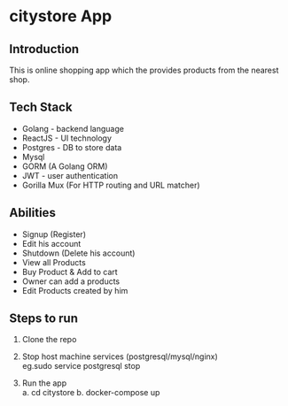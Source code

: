 # citystore App

## Introduction
This is online shopping app which the provides products from the nearest shop.

## Tech Stack

- Golang - backend language
- ReactJS - UI technology
- Postgres - DB to store data
- Mysql 
- GORM (A Golang ORM)
- JWT - user authentication
- Gorilla Mux (For HTTP routing and URL matcher)

## Abilities

- Signup (Register)
- Edit his account 
- Shutdown (Delete his account)
- View all Products 
- Buy Product & Add to cart
- Owner can add a products
- Edit Products created by him

## Steps to run

1. Clone the repo

2. Stop host machine services (postgresql/mysql/nginx)  
  eg.sudo service postgresql stop

3. Run the app    
  a. cd citystore 
  b. docker-compose up
